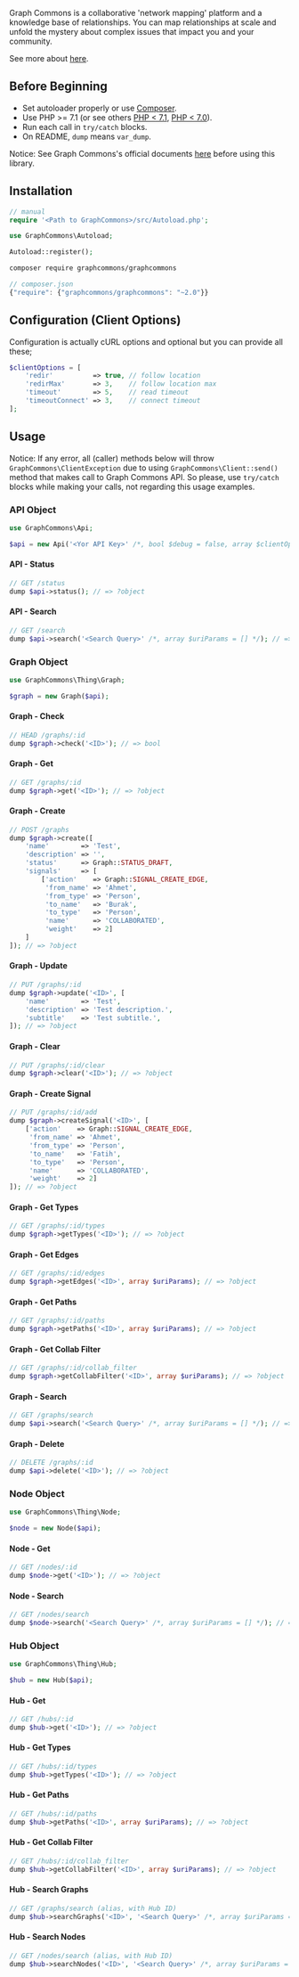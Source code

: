 Graph Commons is a collaborative 'network mapping' platform and a knowledge base of relationships. You can map relationships at scale and unfold the mystery about complex issues that impact you and your community.

See more about [here](//graphcommons.com/about).

## Before Beginning

- Set autoloader properly or use [Composer](//getcomposer.org).
- Use PHP >= 7.1 (or see others [PHP < 7.1](//github.com/graphcommons/graphcommons-php7-archive), [PHP < 7.0](//github.com/graphcommons/graphcommons-php-archive)).
- Run each call in `try/catch` blocks.
- On README, `dump` means `var_dump`.

Notice: See Graph Commons's official documents [here](//graphcommons.github.io/api-v1/) before using this library.

## Installation

```php
// manual
require '<Path to GraphCommons>/src/Autoload.php';

use GraphCommons\Autoload;

Autoload::register();
```

```bash
composer require graphcommons/graphcommons
```

```js
// composer.json
{"require": {"graphcommons/graphcommons": "~2.0"}}
```

## Configuration (Client Options)

Configuration is actually cURL options and optional but you can provide all these;

```php
$clientOptions = [
    'redir'          => true, // follow location
    'redirMax'       => 3,    // follow location max
    'timeout'        => 5,    // read timeout
    'timeoutConnect' => 3,    // connect timeout
];
```

## Usage

Notice: If any error, all (caller) methods below will throw `GraphCommons\ClientException` due to using `GraphCommons\Client::send()` method that makes call to Graph Commons API. So please, use `try/catch` blocks while making your calls, not regarding this usage examples.

### API Object
```php
use GraphCommons\Api;

$api = new Api('<Yor API Key>' /*, bool $debug = false, array $clientOptions = [] */);
```

#### API - Status
```php
// GET /status
dump $api->status(); // => ?object
```

#### API - Search
```php
// GET /search
dump $api->search('<Search Query>' /*, array $uriParams = [] */); // => array
```

### Graph Object
```php
use GraphCommons\Thing\Graph;

$graph = new Graph($api);
```

#### Graph - Check
```php
// HEAD /graphs/:id
dump $graph->check('<ID>'); // => bool
```

#### Graph - Get
```php
// GET /graphs/:id
dump $graph->get('<ID>'); // => ?object
```

#### Graph - Create
```php
// POST /graphs
dump $graph->create([
    'name'        => 'Test',
    'description' => '',
    'status'      => Graph::STATUS_DRAFT,
    'signals'     => [
        ['action'    => Graph::SIGNAL_CREATE_EDGE,
         'from_name' => 'Ahmet',
         'from_type' => 'Person',
         'to_name'   => 'Burak',
         'to_type'   => 'Person',
         'name'      => 'COLLABORATED',
         'weight'    => 2]
    ]
]); // => ?object
```

#### Graph - Update
```php
// PUT /graphs/:id
dump $graph->update('<ID>', [
    'name'        => 'Test',
    'description' => 'Test description.',
    'subtitle'    => 'Test subtitle.',
]); // => ?object
```

#### Graph - Clear
```php
// PUT /graphs/:id/clear
dump $graph->clear('<ID>'); // => ?object
```

#### Graph - Create Signal
```php
// PUT /graphs/:id/add
dump $graph->createSignal('<ID>', [
    ['action'    => Graph::SIGNAL_CREATE_EDGE,
     'from_name' => 'Ahmet',
     'from_type' => 'Person',
     'to_name'   => 'Fatih',
     'to_type'   => 'Person',
     'name'      => 'COLLABORATED',
     'weight'    => 2]
]); // => ?object
```

#### Graph - Get Types
```php
// GET /graphs/:id/types
dump $graph->getTypes('<ID>'); // => ?object
```

#### Graph - Get Edges
```php
// GET /graphs/:id/edges
dump $graph->getEdges('<ID>', array $uriParams); // => ?object
```

#### Graph - Get Paths
```php
// GET /graphs/:id/paths
dump $graph->getPaths('<ID>', array $uriParams); // => ?object
```

#### Graph - Get Collab Filter
```php
// GET /graphs/:id/collab_filter
dump $graph->getCollabFilter('<ID>', array $uriParams); // => ?object
```

#### Graph - Search
```php
// GET /graphs/search
dump $api->search('<Search Query>' /*, array $uriParams = [] */); // => array
```

#### Graph - Delete
```php
// DELETE /graphs/:id
dump $api->delete('<ID>'); // => ?object
```

### Node Object
```php
use GraphCommons\Thing\Node;

$node = new Node($api);
```

#### Node - Get
```php
// GET /nodes/:id
dump $node->get('<ID>'); // => ?object
```

#### Node - Search
```php
// GET /nodes/search
dump $node->search('<Search Query>' /*, array $uriParams = [] */); // => array
```

### Hub Object
```php
use GraphCommons\Thing\Hub;

$hub = new Hub($api);
```

#### Hub - Get
```php
// GET /hubs/:id
dump $hub->get('<ID>'); // => ?object
```

#### Hub - Get Types
```php
// GET /hubs/:id/types
dump $hub->getTypes('<ID>'); // => ?object
```

#### Hub - Get Paths
```php
// GET /hubs/:id/paths
dump $hub->getPaths('<ID>', array $uriParams); // => ?object
```

#### Hub - Get Collab Filter
```php
// GET /hubs/:id/collab_filter
dump $hub->getCollabFilter('<ID>', array $uriParams); // => ?object
```

#### Hub - Search Graphs
```php
// GET /graphs/search (alias, with Hub ID)
dump $hub->searchGraphs('<ID>', '<Search Query>' /*, array $uriParams = [] */); // => array
```

#### Hub - Search Nodes
```php
// GET /nodes/search (alias, with Hub ID)
dump $hub->searchNodes('<ID>', '<Search Query>' /*, array $uriParams = [] */); // => array
```
